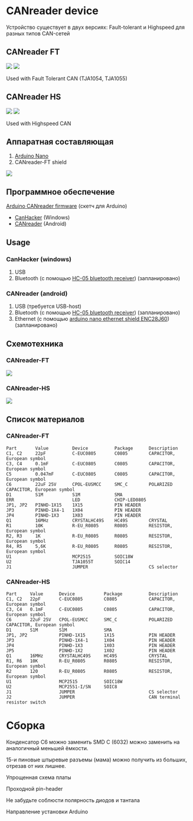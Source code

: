 # CANreader device 

Устройство существует в двух версиях: Fault-tolerant и Highspeed для разных типов CAN-сетей

## CANreader FT

![](../i/ft-top.png)
![](../i/ft-bottom.png)

Used with Fault Tolerant CAN (TJA1054, TJA1055)

## CANreader HS

![](../i/hs-top.png)
![](../i/hs-bottom.png)

Used with Highspeed CAN

## Аппаратная составляющая

1. [Arduino Nano](https://www.arduino.cc/en/Main/ArduinoBoardNano)
2. CANreader-FT shield

![](https://www.arduino.cc/en/uploads/Main/ArduinoNanoFront_3_sm.jpg)

## Программное обеспечение

[Arduino CANreader firmware](https://github.com/autowp/can-usb) (скетч для Arduino) 

 - [CanHacker](http://www.mictronics.de/projects/usb-can-bus/) (Windows)
 - [CANreader](https://play.google.com/store/apps/details?id=com.autowp.canreader) (Android)

## Usage



### CanHacker (windows)

1. USB
2. Bluetooth (с помощью [HC-05 bluetooth receiver](http://www.ebay.com/sch/i.html?_nkw=HC-05%20bluetooth)) (запланировано)

### CANreader (android)

1. USB (требуется USB-host)
2. Bluetooth (с помощью [HC-05 bluetooth receiver](http://www.ebay.com/sch/i.html?_nkw=HC-05%20bluetooth)) (запланировано)
3. Ethernet (с помощью [arduino nano ethernet shield ENC28J60](http://www.ebay.com/sch/i.html?_nkw=arduino+nano+ENC28J60)) (запланировано)

## Схемотехника

### CANreader-FT

![](../i/canreader-ft.sch.png)

### CANreader-HS

![](../i/canreader-hs.sch.png)

## Список материалов

### CANreader-FT

```
Part       Value         Device          Package      Description
C1, C2     22pF          C-EUC0805       C0805        CAPACITOR, European symbol
C3, C4     0.1mF         C-EUC0805       C0805        CAPACITOR, European symbol
C5         0.047mF       C-EUC0805       C0805        CAPACITOR, European symbol
C6         22uF 25V      CPOL-EUSMCC     SMC_C        POLARIZED CAPACITOR, European symbol
D1         S1M           S1M             SMA
ERR                      LED             CHIP-LED0805 
JP1, JP2   PINHD-1X15    1X15            PIN HEADER
JP3        PINHD-1X4-1   1X04            PIN HEADER
JP4        PINHD-1X3     1X03            PIN HEADER
Q1         16MHz         CRYSTALHC49S    HC49S        CRYSTAL
R1         10K           R-EU_R0805      R0805        RESISTOR, European symbol
R2, R3     1K            R-EU_R0805      R0805        RESISTOR, European symbol
R4, R5     5,6K          R-EU_R0805      R0805        RESISTOR, European symbol
U1                       MCP2515         SOIC18W
U2                       TJA1055T        SOIC14
J1                       JUMPER                       CS selector
```

### CANreader-HS

```
Part     Value      Device           Package          Description
C1, C2   22pF       C-EUC0805        C0805            CAPACITOR, European symbol
C3, C4   0.1mF      C-EUC0805        C0805            CAPACITOR, European symbol
C6       22uF 25V   CPOL-EUSMCC      SMC_C            POLARIZED CAPACITOR, European symbol
D1       S1M        S1M              SMA
JP1, JP2            PINHD-1X15       1X15             PIN HEADER
JP3                 PINHD-1X4-1      1X04             PIN HEADER
JP4                 PINHD-1X3        1X03             PIN HEADER
JP5                 PINHD-1X2        1X02             PIN HEADER
Q1       16MHz      CRYSTALHC49S     HC49S            CRYSTAL
R1, R6   10K        R-EU_R0805       R0805            RESISTOR, European symbol
R2       120        R-EU_R0805       R0805            RESISTOR, European symbol
U1                  MCP2515          SOIC18W
U2                  MCP2551-I/SN     SOIC8
J1                  JUMPER                            CS selector
J2                  JUMPER                            CAN terminal resistor switch
```

# Сборка

Конденсатор C6 можно заменить SMD C (6032) можно заменить на аналогичный меньшей ёмкости.

15-и пиновые штыревые разъемы (мама) можно получить из больших, отрезав от них лишнее.

Упрощенная схема платы

Проходной pin-header

Не забудьте соблюсти полярность диодов и тантала

Направление установки Arduino
